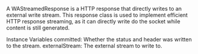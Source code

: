 A WAStreamedResponse is a HTTP response that directly writes to an external write stream. This response class is used to implement efficient HTTP response streaming, as it can directly write do the socket while content is still generated.

Instance Variables
	committed:		<Boolean>	Whether the status and header was written to the stream.
	externalStream:		<WriteStream>	The external stream to write to.